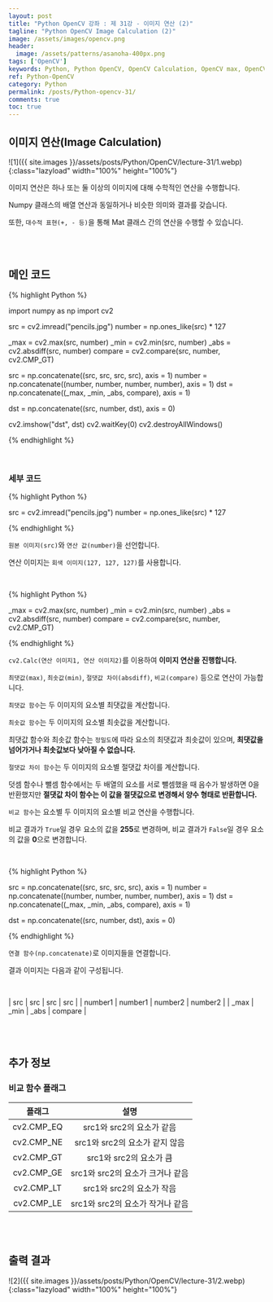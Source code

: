 ```yaml
---
layout: post
title: "Python OpenCV 강좌 : 제 31강 - 이미지 연산 (2)"
tagline: "Python OpenCV Image Calculation (2)"
image: /assets/images/opencv.png
header:
  image: /assets/patterns/asanoha-400px.png
tags: ['OpenCV']
keywords: Python, Python OpenCV, OpenCV Calculation, OpenCV max, OpenCV min, OpenCV absdiff, OpenCV compare
ref: Python-OpenCV
category: Python
permalink: /posts/Python-opencv-31/
comments: true
toc: true
---
```


## 이미지 연산(Image Calculation) ##

![1]({{ site.images }}/assets/posts/Python/OpenCV/lecture-31/1.webp){:class="lazyload" width="100%" height="100%"}

이미지 연산은 하나 또는 둘 이상의 이미지에 대해 수학적인 연산을 수행합니다.

Numpy 클래스의 배열 연산과 동일하거나 비슷한 의미와 결과를 갖습니다.

또한, `대수적 표현(+, - 등)`을 통해 Mat 클래스 간의 연산을 수행할 수 있습니다.

<br>
<br>

## 메인 코드

{% highlight Python %}

import numpy as np
import cv2

src = cv2.imread("pencils.jpg")
number = np.ones_like(src) * 127

_max = cv2.max(src, number)
_min = cv2.min(src, number)
_abs = cv2.absdiff(src, number)
compare = cv2.compare(src, number, cv2.CMP_GT)

src = np.concatenate((src, src, src, src), axis = 1)
number = np.concatenate((number, number, number, number), axis = 1)
dst = np.concatenate((_max, _min, _abs, compare), axis = 1)

dst = np.concatenate((src, number, dst), axis = 0)

cv2.imshow("dst", dst)
cv2.waitKey(0)
cv2.destroyAllWindows()

{% endhighlight %}

<br>

### 세부 코드

{% highlight Python %}

src = cv2.imread("pencils.jpg")
number = np.ones_like(src) * 127

{% endhighlight %}

`원본 이미지(src)`와 `연산 값(number)`을 선언합니다.

연산 이미지는 `회색 이미지(127, 127, 127)`를 사용합니다.

<br>

{% highlight Python %}

_max = cv2.max(src, number)
_min = cv2.min(src, number)
_abs = cv2.absdiff(src, number)
compare = cv2.compare(src, number, cv2.CMP_GT)

{% endhighlight %}

`cv2.Calc(연산 이미지1, 연산 이미지2)`를 이용하여 **이미지 연산을 진행합니다.**

`최댓값(max)`, `최솟값(min)`, `절댓값 차이(absdiff)`, `비교(compare)` 등으로 연산이 가능합니다.

`최댓값 함수`는 두 이미지의 요소별 최댓값을 계산합니다.

`최솟값 함수`는 두 이미지의 요소별 최솟값을 계산합니다.

최댓값 함수와 최솟값 함수는 `정밀도`에 따라 요소의 최댓값과 최솟값이 있으며, **최댓값을 넘어가거나 최솟값보다 낮아질 수 없습니다.**

`절댓값 차이 함수`는 두 이미지의 요소별 절댓값 차이를 계산합니다.

덧셈 함수나 뺄셈 함수에서는 두 배열의 요소를 서로 뺄셈했을 때 음수가 발생하면 0을 반환했지만 **절댓값 차이 함수는 이 값을 절댓값으로 변경해서 양수 형태로 반환합니다.**

`비교 함수`는 요소별 두 이미지의 요소별 비교 연산을 수행합니다.

비교 결과가 `True`일 경우 요소의 값을 **255**로 변경하며, 비교 결과가 `False`일 경우 요소의 값을 **0**으로 변경합니다.

<br>

{% highlight Python %}

src = np.concatenate((src, src, src, src), axis = 1)
number = np.concatenate((number, number, number, number), axis = 1)
dst = np.concatenate((_max, _min, _abs, compare), axis = 1)

dst = np.concatenate((src, number, dst), axis = 0)

{% endhighlight %}

`연결 함수(np.concatenate)`로 이미지들을 연결합니다.

결과 이미지는 다음과 같이 구성됩니다.

<br>

| src | src | src | src |
| number1 | number1 | number2 | number2 |
| _max | _min | _abs | compare |

<br>
<br>

## 추가 정보

### 비교 함수 플래그 ###

|   플래그   |               설명               |
|:----------:|:--------------------------------:|
| cv2.CMP_EQ |     src1와 src2의 요소가 같음    |
| cv2.CMP_NE |  src1와 src2의 요소가 같지 않음  |
| cv2.CMP_GT |      src1와 src2의 요소가 큼     |
| cv2.CMP_GE | src1와 src2의 요소가 크거나 같음 |
| cv2.CMP_LT | src1와 src2의 요소가 작음        |
| cv2.CMP_LE | src1와 src2의 요소가 작거나 같음 |

<br>
<br>

## 출력 결과

![2]({{ site.images }}/assets/posts/Python/OpenCV/lecture-31/2.webp){:class="lazyload" width="100%" height="100%"}
